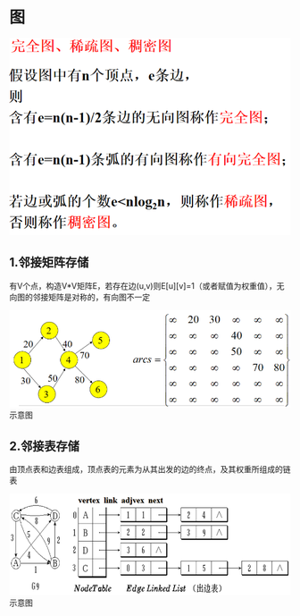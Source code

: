 # 图
![输入图片说明](/imgs/2025-06-14/imfbZVAghdJuGUpt.png)
## 1.邻接矩阵存储
有V个点，构造V*V矩阵E，若存在边(u,v)则E[u][v]=1（或者赋值为权重值），无向图的邻接矩阵是对称的，有向图不一定

![输入图片说明](/imgs/2025-06-14/MTszxxGn3qoC7NND.png)示意图
## 2.邻接表存储
由顶点表和边表组成，顶点表的元素为从其出发的边的终点，及其权重所组成的链表

![输入图片说明](/imgs/2025-06-14/h8a14pyc4a08vrQd.png)示意图

<!--stackedit_data:
eyJoaXN0b3J5IjpbMTk1OTI5OTM5M119
-->
